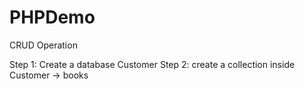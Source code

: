# PHPDemo
CRUD Operation

Step 1: Create a database Customer
Step 2: create a collection inside Customer -> books

